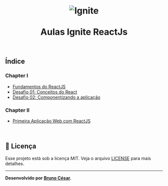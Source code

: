 <h1 align="center">
  <br>
  <img src="./image/ignite.png" alt="Ignite" >
  <br><br>
  Aulas Ignite ReactJs
</h1>

<br>

## Índice

### Chapter I
- [Fundamentos do ReactJS](01-fundamento-reactjs)
- [Desafio 01: Conceitos do React](https://github.com/brunocs90/to-do)
- [Desafio 02: Componentizando a aplicação](https://github.com/brunocs90/watchme)

### Chapter II
- [Primeira Aplicação Web com ReactJS](02-primeira-aplicacao-reactjs/dtmoney/)

<br>

## :memo: Licença

Esse projeto está sob a licença MIT. Veja o arquivo [LICENSE](LICENSE.md) para mais detalhes.

---
**Desenvolvido por [Bruno César](https://github.com/brunocs90).**
